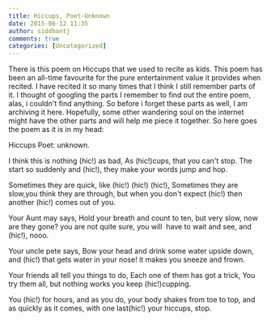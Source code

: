 ```yaml
---
title: Hiccups, Poet-Unknown
date: 2015-06-12 11:35
author: siddhantj
comments: true
categories: [Uncategorized]
---
```

There is this poem on Hiccups that we used to recite as kids. This poem has been an all-time favourite for the pure entertainment value it provides when recited. I have recited it so many times that I think I still remember parts of it. I thought of googling the parts I remember to find out the entire poem, alas, i couldn't find anything. So before i forget these parts as well, I am archiving it here. Hopefully, some other wandering soul on the internet might have the other parts and will help me piece it together. So here goes the poem as it is in my head:

Hiccups
Poet: unknown.

I think this is nothing (hic!) as bad,
As (hic!)cups, that you can't stop.
The start so suddenly and (hic!),
they make your words jump and hop.

Sometimes they are quick, like (hic!) (hic!) (hic!),
Sometimes they are slow,you think they are through,
but when you don't expect (hic!) then another
(hic!) comes out of you.

Your Aunt may says,
Hold your breath and count to ten,
but very slow, now are they gone?
you are not quite sure,
you will  have to wait and see,
and (hic!), nooo.

Your uncle pete says,
Bow your head and drink some water upside down,
and (hic!) that gets water in your nose!
it makes you sneeze and frown.

Your friends all tell you things to do,
Each one of them has got a trick,
You try them all, but nothing works
you keep (hic!)cupping.

You (hic!) for hours,
and as you do, your body shakes from toe to top,
and as quickly as it comes,
with one last(hic!)
your hiccups, stop.
